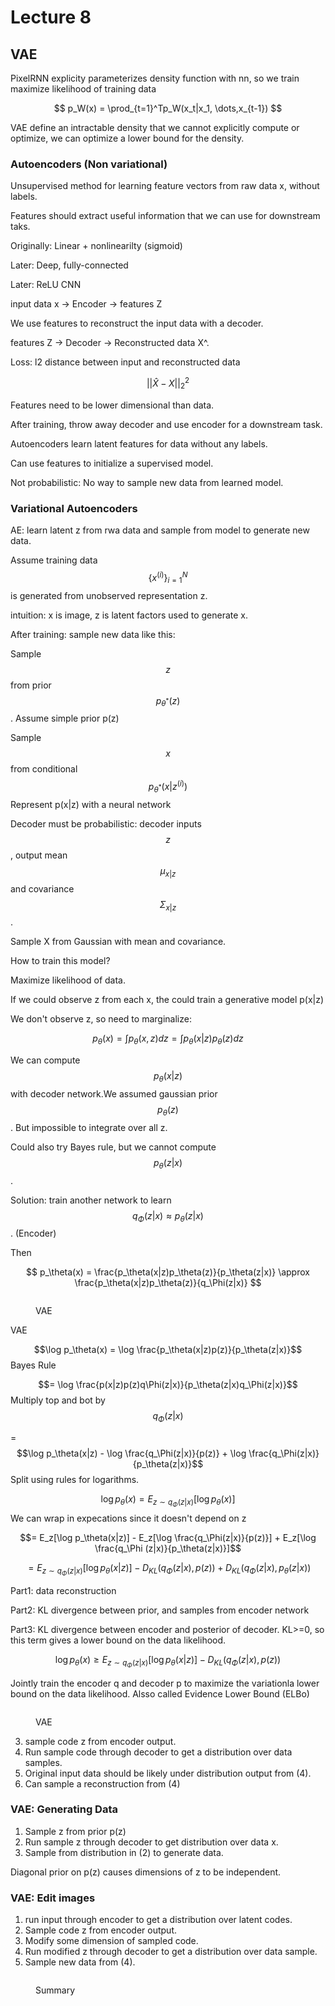 # Lecture 8

## VAE

PixelRNN explicity parameterizes density function with nn, so we train maximize likelihood of training data

$$
p_W(x) = \prod_{t=1}^Tp_W(x_t|x_1, \dots,x_{t-1})
$$

VAE define an intractable density that we cannot explicitly compute or optimize, we can optimize a lower bound for the density.

### Autoencoders (Non variational)

Unsupervised method for learning feature vectors from raw data x, without labels.

Features should extract useful information that we can use for downstream taks.

Originally: Linear + nonlinearilty (sigmoid)

Later: Deep, fully-connected

Later: ReLU CNN

input data x -> Encoder -> features Z

We use features to reconstruct the input data with a decoder.

features Z -> Decoder -> Reconstructed data X^.

Loss: l2 distance between input and reconstructed data

$$
||\hat{X} - X||_2^2
$$

Features need to be lower dimensional than data.

After training, throw away decoder and use encoder for a downstream task.

Autoencoders learn latent features for data without any labels.&#x20;

Can use features to initialize a supervised model.

Not probabilistic: No way to sample new data from learned model.



### Variational Autoencoders

AE: learn latent z from rwa data and sample from model to generate new data.

&#x20;Assume training data $$\{x^(i)\}_{i=1}^N$$ is generated from unobserved representation z.&#x20;

intuition: x is image, z is latent factors used to generate x.

After training: sample new data like this:

Sample $$z$$ from prior $$p_{\theta^*}(z)$$. Assume simple prior p(z)

Sample $$x$$ from conditional $$p_{\theta^*}(x|z^{(i)})$$ Represent p(x|z) with a neural network

Decoder must be probabilistic: decoder inputs $$z$$, output mean $$\mu_{x|z}$$ and covariance $$\Sigma_{x|z}$$.

Sample X from Gaussian with mean and covariance.

How to train this model?

Maximize likelihood of data.

If we could observe z from each x, the could train a generative model p(x|z)

We don't observe z, so need to marginalize:

$$
p_\theta(x) = \int p_\theta(x,z)dz = \int p_\theta(x|z)p_\theta(z)dz
$$

We can compute $$p_\theta(x|z)$$ with decoder network.We assumed gaussian prior $$p_\theta(z)$$. But impossible to integrate over all z.

Could also try Bayes rule, but we cannot compute $$p_\theta(z|x)$$.

Solution: train another network to learn $$q_\Phi(z|x) \approx p_\theta(z|x)$$ . (Encoder)

Then

$$
p_\theta(x) = \frac{p_\theta(x|z)p_\theta(z)}{p_\theta(z|x)} \approx \frac{p_\theta(x|z)p_\theta(z)}{q_\Phi(z|x)}
$$

<figure><img src="../../.gitbook/assets/image (2) (1).png" alt=""><figcaption><p>VAE</p></figcaption></figure>

VAE

$$\log p_\theta(x) = \log \frac{p_\theta(x|z)p(z)}{p_\theta(z|x)}$$ Bayes Rule

$$= \log \frac{p(x|z)p(z)q\Phi(z|x)}{p_\theta(z|x)q_\Phi(z|x)}$$ Multiply top and bot by $$q_\Phi(z|x)$$

\= $$\log p_\theta(x|z) - \log \frac{q_\Phi(z|x)}{p(z)} +  \log \frac{q_\Phi(z|x)}{p_\theta(z|x)}$$ Split using rules for logarithms.

$$\log p_\theta(x) = E_{z \sim q_\Phi(z|x)} [\log p_\theta(x)]$$ We can wrap in expecations since it doesn't depend on z

$$= E_z[\log p_\theta(x|z)] - E_z[\log \frac{q_\Phi(z|x)}{p(z)}] + E_z[\log \frac{q_\Phi (z|x)}{p_\theta(z|x)}]$$

$$= E_{z \sim q_\Phi(z|x)}[\log p_\theta(x|z)] - D_{KL}(q_\Phi(z|x), p(z)) + D_{KL}(q_\Phi(z|x), p_\theta(z|x))$$

Part1: data reconstruction

Part2: KL divergence between prior, and samples from encoder network

Part3: KL divergence between encoder and posterior of decoder. KL>=0, so this term gives a lower bound on the data likelihood.

$$\log p_\theta(x) \geq E_{z \sim q_\Phi(z|x)} [\log p_\theta(x|z)] - D_{KL}(q_\Phi(z|x), p(z))$$

Jointly train the encoder q and decoder p to maximize the variationla lower bound on the data likelihood. Alsso called Evidence Lower Bound (ELBo)

<figure><img src="../../.gitbook/assets/image (2).png" alt=""><figcaption><p>VAE</p></figcaption></figure>

3. sample code z from encoder output.
4. Run sample code through decoder to get a distribution over data samples.
5. Original input data should be likely under distribution output from (4).
6. Can sample a reconstruction from (4)



### VAE: Generating Data

1. Sample z from prior p(z)
2. Run sample z through decoder to get distribution over data x.
3. Sample from distribution in (2) to generate data.

Diagonal prior on p(z) causes dimensions of z to be independent.

### VAE: Edit images

1. run input through encoder to get a distribution over latent codes.
2. Sample code z from encoder output.
3. Modify some dimension of sampled code.
4. Run modified z through decoder to get a distribution over data sample.
5. Sample new data from (4).

<figure><img src="../../.gitbook/assets/image (1) (1).png" alt=""><figcaption><p>Summary</p></figcaption></figure>
